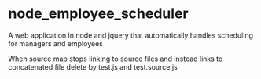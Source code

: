 # node_employee_scheduler
A web application in node and jquery that automatically handles scheduling for managers and employees


When source map stops linking to source files and instead links to concatenated file delete by test.js and test.source.js
